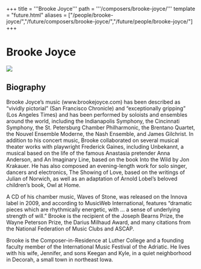 +++
title = '''Brooke Joyce'''
path = '''/composers/brooke-joyce/'''
template = "future.html"
aliases = ["/people/brooke-joyce/","/future/composers/brooke-joyce/","/future/people/brooke-joyce/"]
+++

<h1>Brooke Joyce</h1>

<img class="speaker-photo" src="https://custom.cvent.com/C3A4539B19F74ABCB6FCE437F6BC0A74/files/event/910aaf2914d44586a56fbd0b3b2c31c0/fc4f740378aa43fa8deb971eccfae6c0.jpg">
<h2>Biography</h2>
<p>Brooke Joyce’s music (www.brookejoyce.com) has been described as “vividly pictorial” (San Francisco Chronicle) and “exceptionally gripping” (Los Angeles Times) and has been performed by soloists and ensembles around the world, including the Indianapolis Symphony, the Cincinnati Symphony, the St. Petersburg Chamber Philharmonic, the Brentano Quartet, the Nouvel Ensemble Moderne, the Nash Ensemble, and James Gilchrist. In addition to his concert music, Brooke collaborated on several musical theater works with playwright Frederick Gaines, including Unbekannt, a musical based on the life of the famous Anastasia pretender Anna Anderson, and An Imaginary Line, based on the book Into the Wild by Jon Krakauer. He has also composed an evening-length work for solo singer, dancers and electronics, The Showing of Love, based on the writings of Julian of Norwich, as well as an adaptation of Arnold Lobel’s beloved children’s book, Owl at Home.

A CD of his chamber music, Waves of Stone, was released on the Innova label in 2009, and according to MusicWeb International, features “dramatic pieces which are rhythmically energetic, with … a sense of underlying strength of will.” Brooke is the recipient of the Joseph Bearns Prize, the Wayne Peterson Prize, the Darius Milhaud Award, and many citations from the National Federation of Music Clubs and ASCAP.

Brooke is the Composer-in-Residence at Luther College and a founding faculty member of the International Music Festival of the Adriatic. He lives with his wife, Jennifer, and sons Keegan and Kyle, in a quiet neighborhood in Decorah, a small town in northeast Iowa.</p>

